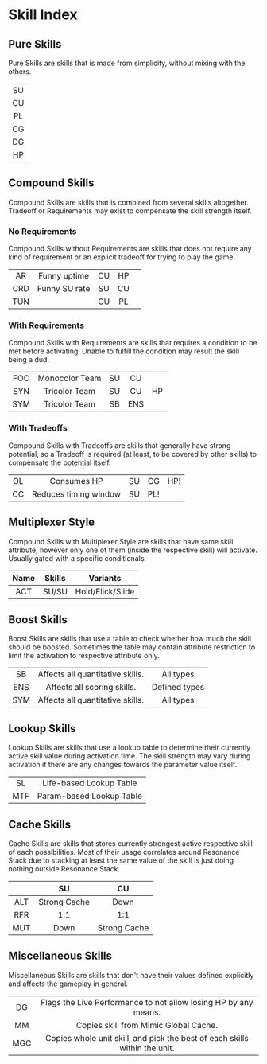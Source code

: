 # Skill Index

## Pure Skills

Pure Skills are skills that is made from simplicity, without mixing with the others.

| |
|:-:|
|SU|
|CU|
|PL|
|CG|
|DG|
|HP|

## Compound Skills

Compound Skills are skills that is combined from several skills altogether. Tradeoff or Requirements may exist to compensate the skill strength itself.

### No Requirements

Compound Skills without Requirements are skills that does not require any kind of requirement or an explicit tradeoff for trying to play the game.

||||||
|:-:|:-:|:-:|:-:|:-:|
|AR|Funny uptime|CU|HP||
|CRD|Funny SU rate|SU|CU||
|TUN||CU|PL||

### With Requirements

Compound Skills with Requirements are skills that requires a condition to be met before activating. Unable to fulfill the condition may result the skill being a dud.

||||||
|:-:|:-:|:-:|:-:|:-:|
|FOC|Monocolor Team|SU|CU||
|SYN|Tricolor Team|SU|CU|HP|
|SYM|Tricolor Team|SB|ENS||

### With Tradeoffs

Compound Skills with Tradeoffs are skills that generally have strong potential, so a Tradeoff is required (at least, to be covered by other skills) to compensate the potential itself.

||||||
|:-:|:-:|:-:|:-:|:-:|
|OL|Consumes HP|SU|CG|HP!|
|CC|Reduces timing window|SU|PL!||


## Multiplexer Style

Compound Skills with Multiplexer Style are skills that have same skill attribute, however only one of them (inside the respective skill) will activate. Usually gated with a specific conditionals.

|Name|Skills|Variants|
|:-:|:-:|:-:|
|ACT|SU/SU|Hold/Flick/Slide|

## Boost Skills

Boost Skills are skills that use a table to check whether how much the skill should be boosted.
Sometimes the table may contain attribute restriction to limit the activation to respective attribute only.

||||
|:-:|:-:|:-:|
|SB|Affects all quantitative skills.|All types|
|ENS|Affects all scoring skills.|Defined types|
|SYM|Affects all quantitative skills.|All types|

## Lookup Skills

Lookup Skills are skills that use a lookup table to determine their currently active skill value during activation time.
The skill strength may vary during activation if there are any changes towards the parameter value itself.

|||
|:-:|:-:|
|SL|Life-based Lookup Table|
|MTF|Param-based Lookup Table|

## Cache Skills

Cache Skills are skills that stores currently strongest active respective skill of each possibilities. Most of their usage correlates around Resonance Stack due to stacking at least the same value of the skill is just doing nothing outside Resonance Stack.

||SU|CU|
|:-:|:-:|:-:|
|ALT|Strong Cache|Down|
|RFR|1:1|1:1|
|MUT|Down|Strong Cache|

## Miscellaneous Skills

Miscellaneous Skills are skills that don't have their values defined explicitly and affects the gameplay in general.

|||
|:-:|:-:|
|DG|Flags the Live Performance to not allow losing HP by any means.|
|MM|Copies skill from Mimic Global Cache.|
|MGC|Copies whole unit skill, and pick the best of each skills within the unit.|
